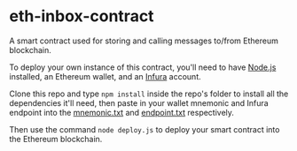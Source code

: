 # eth-inbox-contract
A smart contract used for storing and calling messages to/from Ethereum blockchain.

To deploy your own instance of this contract, you'll need to have [Node.js](https://nodejs.org/en/) installed, an Ethereum wallet, and an [Infura](https://infura.io/) account.

Clone this repo and type `npm install` inside the repo's folder to install all the dependencies it'll need, then paste in your wallet mnemonic and Infura endpoint into the [mnemonic.txt](secrets/mnemonicDummy.txt) and [endpoint.txt](secrets/endpointDummy.txt) respectively.

Then use the command `node deploy.js` to deploy your smart contract into the Ethereum blockchain.

